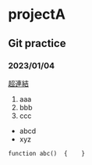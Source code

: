 # projectA
## Git practice
### 2023/01/04

[超連結](http://www.google.com)

1. aaa
2. bbb
3. ccc

- abcd
- xyz

```
function abc()  {    }
```

